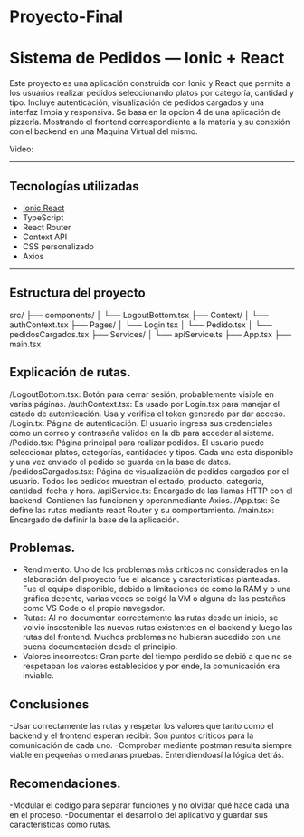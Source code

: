 # Proyecto-Final

# Sistema de Pedidos — Ionic + React

Este proyecto es una aplicación construida con Ionic y React que permite a los usuarios realizar pedidos seleccionando platos por categoría, cantidad y tipo. Incluye autenticación, visualización de pedidos cargados y una interfaz limpia y responsiva.
Se basa en la opcion 4 de una aplicación de pizzería. Mostrando el frontend correspondiente a la materia y su conexión con el backend en una Maquina Virtual del mismo. 

Video: 

---

##  Tecnologías utilizadas

- [Ionic React](https://ionicframework.com/docs/react)
- TypeScript
- React Router
- Context API
- CSS personalizado
- Axios

---

##  Estructura del proyecto

src/ 
├── components/ 
│ └── LogoutBottom.tsx 
├── Context/ 
│ └── authContext.tsx 
├── Pages/ 
│ └── Login.tsx 
│ └── Pedido.tsx
│ └── pedidosCargados.tsx 
├── Services/ 
│ └── apiService.ts 
├── App.tsx 
├── main.tsx

##  Explicación de rutas.

/LogoutBottom.tsx: Botón para cerrar sesión, probablemente visible en varias páginas.
/authContext.tsx: Es usado por Login.tsx para manejar el estado de autenticación. Usa y verifica el token generado par dar acceso.
/Login.tx: Página de autenticación. El usuario ingresa sus credenciales como un correo y contraseña validos en la db para acceder al sistema.
/Pedido.tsx: Página principal para realizar pedidos. El usuario puede seleccionar platos, categorías, cantidades y tipos. Cada una esta disponible y una vez enviado el pedido se guarda en la base de datos. 
/pedidosCargados.tsx: Página de visualización de pedidos cargados por el usuario. Todos los pedidos muestran el estado, producto, categoria, cantidad, fecha y hora. 
/apiService.ts: Encargado de las llamas HTTP con el backend. Contienen las funcionen y operanmediante Axios.
/App.tsx: Se define las rutas mediante react Router y su comportamiento. 
/main.tsx: Encargado de definir la base de la aplicación.


##  Problemas. 
- Rendimiento: Uno de los problemas más críticos no considerados en la elaboración del proyecto fue el alcance y caracteristicas planteadas. Fue el equipo disponible, debido a limitaciones de como la RAM y o una gráfica decente, varias veces se colgó la VM o alguna de las pestañas como VS Code o el propio navegador.
- Rutas: Al no documentar correctamente las rutas desde un inicio, se volvió insostenible las nuevas rutas existentes en el backend y luego las rutas del frontend. Muchos problemas no hubieran sucedido con una buena documentación desde el principio.
- Valores incorrectos: Gran parte del tiempo perdido se debió a que no se respetaban los valores establecidos y por ende, la comunicación era inviable. 

##  Conclusiones
-Usar correctamente las rutas y respetar los valores que tanto como el backend y el frontend esperan recibir. Son puntos criticos para la comunicación de cada uno.
-Comprobar mediante postman resulta siempre viable en pequeñas o medianas pruebas. Entendiendoasí la lógica detrás. 

##  Recomendaciones.
-Modular el codigo para separar funciones y no olvidar qué hace cada una en el proceso.
-Documentar el desarrollo del aplicativo y guardar sus caracteristicas como rutas. 

